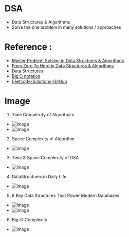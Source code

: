 # DSA
* Data Structures &amp; Algorithms
* Solve the one problem in many solutions / approaches

# Reference : 
* [Master Problem Solving in Data Structures & Algorithms](https://medium.com/@tushar_patil/master-problem-solving-in-data-structures-algorithms-7abd106ca630)
* [From Zero To Hero in Data Structures & Algorithms](https://medium.com/@tushar_patil/how-to-prepare-for-dsa-zero-to-hero-53ee4b1e1ebd)
* [Data Structures](https://www.geeksforgeeks.org/data-structures/?ref=shm)
* [Big O notation](https://en.wikipedia.org/wiki/Big_O_notation)
* [Leetcode-Solutions-GitHub](https://github.com/AnasImloul/Leetcode-Solutions)

# Image
1. Time Complexity of Algoritham
* ![image](https://github.com/user-attachments/assets/fc43df14-117b-403a-9737-c33abfd97984)
* ![image](https://github.com/user-attachments/assets/92e87487-8b5e-4743-b718-9a914166e374)
2. Space Complexity of Algorithm
* ![image](https://github.com/user-attachments/assets/896392c4-2a9a-4f54-9a07-92e47ec0dc25)
3. Time & Space Complexity of DSA
* ![image](https://user-images.githubusercontent.com/7721150/183982045-1584a576-b76a-4c8e-b876-acbef838074c.png)
4. DataStructures in Daily Life
* ![image](https://user-images.githubusercontent.com/7721150/231829293-2f64d238-e98a-4ad9-a26f-cf27a0d0ded5.png)
5. 8 Key Data Structures That Power Modern Databases
* ![image](https://github.com/user-attachments/assets/baf85556-badb-45f2-a556-b24528ccf611)
* ![image](https://github.com/user-attachments/assets/4cbd0948-ff8e-4e20-aa52-cd26f211e452)
6. Big-O Complexity
* ![image](https://github.com/user-attachments/assets/ece1467f-0c0f-4dce-ab34-e777a0407677)






